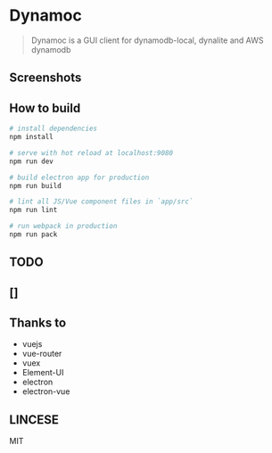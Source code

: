 # Dynamoc

> Dynamoc is a GUI client for dynamodb-local, dynalite and AWS dynamodb
## Screenshots

## How to build

``` bash
# install dependencies
npm install

# serve with hot reload at localhost:9080
npm run dev

# build electron app for production
npm run build

# lint all JS/Vue component files in `app/src`
npm run lint

# run webpack in production
npm run pack
```

## TODO
[]
---
## Thanks to
 - vuejs
 - vue-router
 - vuex
 - Element-UI
 - electron
 - electron-vue
## LINCESE
MIT
